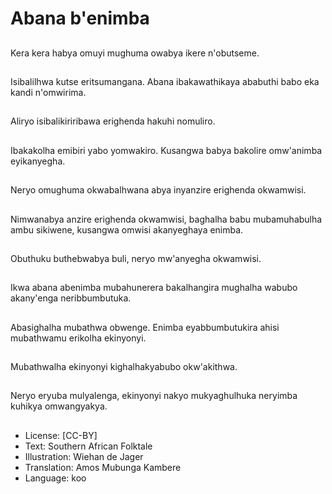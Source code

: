 # Abana b'enimba

##
Kera kera habya omuyi mughuma owabya ikere n'obutseme.

##
Isibalilhwa kutse eritsumangana. Abana ibakawathikaya ababuthi babo eka kandi n'omwirima.

##
Aliryo isibalikiriribawa erighenda hakuhi nomuliro.

##
Ibakakolha emibiri yabo yomwakiro. Kusangwa babya bakolire omw'animba eyikanyegha.

##
Neryo omughuma okwabalhwana abya inyanzire erighenda okwamwisi.

##
Nimwanabya anzire erighenda okwamwisi, baghalha babu mubamuhabulha ambu sikiwene, kusangwa omwisi akanyeghaya enimba.

##
Obuthuku buthebwabya buli, neryo mw'anyegha okwamwisi.

##
Ikwa abana abenimba mubahunerera bakalhangira mughalha wabubo akany'enga neribbumbutuka.

##
Abasighalha mubathwa obwenge. Enimba eyabbumbutukira ahisi mubathwamu erikolha ekinyonyi.

##
Mubathwalha ekinyonyi kighalhakyabubo okw'akithwa.

##
Neryo eryuba mulyalenga, ekinyonyi nakyo mukyaghulhuka neryimba kuhikya omwangyakya.

##
* License: [CC-BY]
* Text: Southern African Folktale
* Illustration: Wiehan de Jager
* Translation: Amos Mubunga Kambere
* Language: koo
